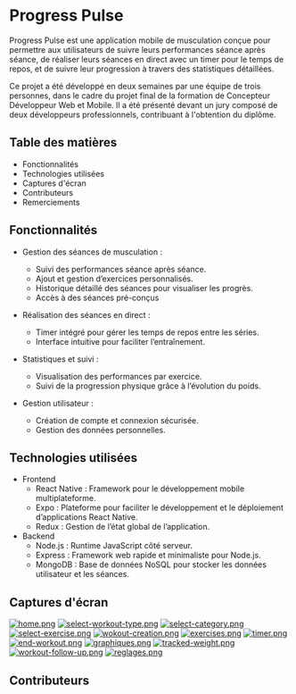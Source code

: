# Progress Pulse

Progress Pulse est une application mobile de musculation conçue pour permettre aux utilisateurs de suivre leurs performances séance après séance, de réaliser leurs séances en direct avec un timer pour le temps de repos, et de suivre leur progression à travers des statistiques détaillées.

Ce projet a été développé en deux semaines par une équipe de trois personnes, dans le cadre du projet final de la formation de Concepteur Développeur Web et Mobile. Il a été présenté devant un jury composé de deux développeurs professionnels, contribuant à l'obtention du diplôme.

## Table des matières
- Fonctionnalités
- Technologies utilisées
- Captures d'écran
- Contributeurs
- Remerciements

## Fonctionnalités
- Gestion des séances de musculation :
  - Suivi des performances séance après séance.
  - Ajout et gestion d’exercices personnalisés.
  - Historique détaillé des séances pour visualiser les progrès.
  - Accès à des séances pré-conçus
  
- Réalisation des séances en direct :
  - Timer intégré pour gérer les temps de repos entre les séries.
  - Interface intuitive pour faciliter l’entraînement.
    
- Statistiques et suivi :
  - Visualisation des performances par exercice.
  - Suivi de la progression physique grâce à l’évolution du poids.
    
- Gestion utilisateur :
  - Création de compte et connexion sécurisée.
  - Gestion des données personnelles.
 
## Technologies utilisées
- Frontend
  - React Native : Framework pour le développement mobile multiplateforme.
  - Expo : Plateforme pour faciliter le développement et le déploiement d’applications React Native.
  - Redux : Gestion de l’état global de l’application.
- Backend
  - Node.js : Runtime JavaScript côté serveur.
  - Express : Framework web rapide et minimaliste pour Node.js.
  - MongoDB : Base de données NoSQL pour stocker les données utilisateur et les séances.

## Captures d'écran
[![home.png](https://i.postimg.cc/gkkmpfZf/home.png)](https://postimg.cc/qgY9XDQL)  [![select-workout-type.png](https://i.postimg.cc/NMjvtXyR/select-workout-type.png)](https://postimg.cc/hJ65bf1G) [![select-category.png](https://i.postimg.cc/VkK3R6Z6/select-category.png)](https://postimg.cc/21BcjzDR)
[![select-exercise.png](https://i.postimg.cc/PxY3Bry1/select-exercise.png)](https://postimg.cc/R6CLtmj0) [![wokout-creation.png](https://i.postimg.cc/PqZQqVDj/wokout-creation.png)](https://postimg.cc/KKGMqNQq) [![exercises.png](https://i.postimg.cc/gkQh6qmk/exercises.png)](https://postimg.cc/HV0nqMrf)
[![timer.png](https://i.postimg.cc/wBH7hwPH/timer.png)](https://postimg.cc/rDnVTNMY) [![end-workout.png](https://i.postimg.cc/vT94rCQY/end-workout.png)](https://postimg.cc/sGjfy6Qq) [![graphiques.png](https://i.postimg.cc/kXmGr1JS/graphiques.png)](https://postimg.cc/K40xB5gc)
[![tracked-weight.png](https://i.postimg.cc/D0796XhS/tracked-weight.png)](https://postimg.cc/HcPvsjVm)  [![workout-follow-up.png](https://i.postimg.cc/SRKZj7qf/workout-follow-up.png)](https://postimg.cc/k6kNpS22)  [![reglages.png](https://i.postimg.cc/0NdZfHyC/reglages.png)](https://postimg.cc/2qy4jGvq)

## Contributeurs
